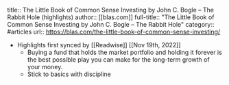 title:: The Little Book of Common Sense Investing by John C. Bogle – The Rabbit Hole (highlights)
author:: [[blas.com]]
full-title:: "The Little Book of Common Sense Investing by John C. Bogle – The Rabbit Hole"
category:: #articles
url:: https://blas.com/the-little-book-of-common-sense-investing/

- Highlights first synced by [[Readwise]] [[Nov 19th, 2022]]
	- Buying a fund that holds the market portfolio and holding it forever is the best possible play you can make for the long-term growth of your money.
	- Stick to basics with discipline